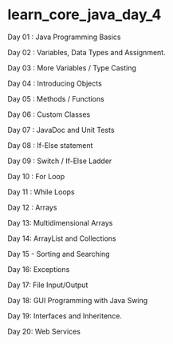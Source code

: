 # learn_core_java_day_4
Day 01 : Java Programming Basics

Day 02 : Variables, Data Types and Assignment.

Day 03 : More Variables / Type Casting

Day 04 : Introducing Objects

Day 05 : Methods / Functions

Day 06 : Custom Classes

Day 07 : JavaDoc and Unit Tests

Day 08 : If-Else statement

Day 09 : Switch / If-Else Ladder

Day 10 : For Loop

Day 11 : While Loops

Day 12 : Arrays

Day 13: Multidimensional Arrays

Day 14: ArrayList and Collections

Day 15 - Sorting and Searching

Day 16: Exceptions

Day 17: File Input/Output

Day 18: GUI Programming with Java Swing

Day 19: Interfaces and Inheritence.

Day 20: Web Services
